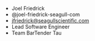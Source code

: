 - Joel Friedrick
- @joel-friedrick-seagull-com
- jfriedrick@seagullscientific.com
- Lead Software Engineer
- Team BarTender Tau

<!---
joel-friedrick-seagull-com/joel-friedrick-seagull-com is a ✨ special ✨ repository because its `README.md` (this file) appears on your GitHub profile.
You can click the Preview link to take a look at your changes.
--->
